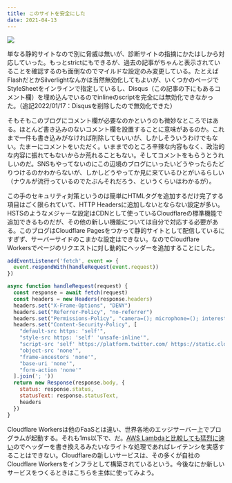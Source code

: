 ```yaml
---
title: このサイトを安全にした
date: 2021-04-13
---
```


![](https://img.xar.sh/i-PJn3x2q-X2.png)

単なる静的サイトなので別に脅威は無いが、診断サイトの指摘にかたはしから対応していった。もっとstrictにもできるが、過去の記事がちゃんと表示されていることを確認するのも面倒なのでマイルドな設定のみ変更している。たとえばFlashだとかSilverlightなんかは当然無効化してもよいが、いくつかのページでStyleSheetをインラインで指定しているし、Disqus（この記事の下にもあるコメント欄）を埋め込んでいるのでinlineのscriptを完全には無効化できなかった。（追記2022/01/17：Disqusを削除したので無効化できた）

そもそもこのブログにコメント欄が必要なのかというのも微妙なところではある。ほとんど書き込みのないコメント欄を設置することに意味があるのか。これまで一件も書き込みがなければ削除してもいいが、しかしそういうわけでもない。たまーにコメントをいただく。いままでのところ辛辣な内容もなく、政治的な内容に振れてもないからか荒れることもない。そしてコメントをもらうとうれしいのだ。SNSもやってないのにこの辺境のブログにいったいどうやったらたどりつけるのかわからないが、しかしどうやってか見に来ているひとがいるらしい（ナウルが流行っているのでたぶんそれだろう、というくらいはわかるが）。

この手のセキュリティ対策というのは簡単にHTMLタグを追加するだけ完了する項目はごく限られていて、HTTP Headersに追加しないとならない設定が多い。HSTSのようなメジャーな設定はCDNとして使っているCloudflareの標準機能で追加できるものだが、その他の新しい機能については自分で対応する必要がある。このブログはCloudflare Pagesをつかって静的サイトとして配信しているにすぎず、サーバーサイドのこまかな設定はできない。なのでCloudflare Workersでページのリクエストに対し動的にヘッダーを追加することにした。

```js
addEventListener('fetch', event => {
  event.respondWith(handleRequest(event.request))
})

async function handleRequest(request) {
  const response = await fetch(request)
  const headers = new Headers(response.headers)
  headers.set("X-Frame-Options", "DENY")
  headers.set("Referrer-Policy", "no-referrer")
  headers.set("Permissions-Policy", "camera=(); microphone=(); interest-cohort=()")
  headers.set("Content-Security-Policy", [
    "default-src https: 'self'",
    "style-src https: 'self' 'unsafe-inline'",
    "script-src 'self' https://platform.twitter.com/ https://static.cloudflareinsights.com/",
    "object-src 'none'",
    "frame-ancestors 'none'",
    "base-uri 'none'",
    "form-action 'none'"
  ].join('; '))
  return new Response(response.body, {
    status: response.status,
    statusText: response.statusText,
    headers
  })
}
```

Cloudflare Workersは他のFaaSとは違い、世界各地のエッジサーバー上でプログラムが起動する。それも1ms以下で、だ。[AWS Lambdaと比較しても猛烈に速い](https://blog.cloudflare.com/serverless-performance-comparison-workers-lambda/)のでヘッダーを書き換えるみたいなライトな処理であればレイテンシを実感することはできない。Cloudflareの新しいサービスは、その多くが自社のCloudflare Workersをインフラとして構築されているという。今後なにか新しいサービスをつくるときはこちらを主体に使ってみよう。
